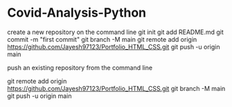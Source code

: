 # Covid-Analysis-Python

create a new repository on the command line
git init
git add README.md
git commit -m "first commit"
git branch -M main
git remote add origin https://github.com/Jayesh97123/Portfolio_HTML_CSS.git
git push -u origin main

push an existing repository from the command line

git remote add origin https://github.com/Jayesh97123/Portfolio_HTML_CSS.git
git branch -M main
git push -u origin main
